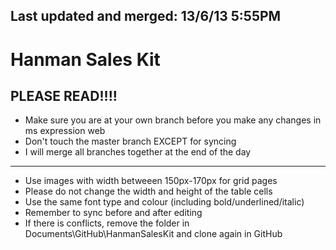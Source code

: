 Last updated and merged: 13/6/13 5:55PM
---------------

Hanman Sales Kit
==========

PLEASE READ!!!!
---------------
- Make sure you are at your own branch before you make any changes in ms expression web
- Don't touch the master branch EXCEPT for syncing
- I will merge all branches together at the end of the day

***

- Use images with width betweeen 150px-170px for grid pages
- Please do not change the width and height of the table cells
- Use the same font type and colour (including bold/underlined/italic)
- Remember to sync before and after editing
- If there is conflicts, remove the folder in Documents\GitHub\HanmanSalesKit and clone again in GitHub
